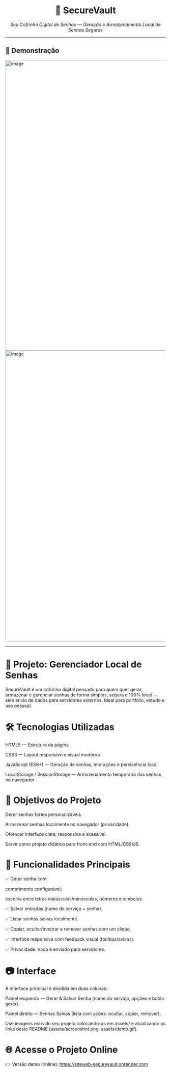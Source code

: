 <h1 align="center">🔐 SecureVault</h1>
<p align="center">
  <em>Seu Cofrinho Digital de Senhas — Geração e Armazenamento Local de Senhas Seguras</em>
</p>

---

## 📸 Demonstração

<img width="1897" height="912" alt="image" src="https://github.com/user-attachments/assets/fae973fd-43d2-450f-b13d-8a12c17aeef6" />
<img width="1897" height="916" alt="image" src="https://github.com/user-attachments/assets/0d0244a8-3e56-49a2-ba04-cfd06bfb3a9f" />

---


# 💾 Projeto: Gerenciador Local de Senhas

SecureVault é um cofrinho digital pensado para quem quer gerar, armazenar e gerenciar senhas de forma simples, segura e 100% local — sem envio de dados para servidores externos. Ideal para portfólio, estudo e uso pessoal.

# 🛠️ Tecnologias Utilizadas

HTML5 — Estrutura da página

CSS3 — Layout responsivo e visual moderno

JavaScript (ES6+) — Geração de senhas, interações e persistência local

LocalStorage / SessionStorage — Armazenamento temporário das senhas no navegador

# 🎯 Objetivos do Projeto

Gerar senhas fortes personalizáveis.

Armazenar senhas localmente no navegador (privacidade).

Oferecer interface clara, responsiva e acessível.

Servir como projeto didático para front-end com HTML/CSS/JS.

# 🧭 Funcionalidades Principais

✅ Gerar senha com:

comprimento configurável;

escolha entre letras maiúsculas/minúsculas, números e símbolos.

✅ Salvar entradas (nome do serviço + senha).

✅ Listar senhas salvas localmente.

✅ Copiar, ocultar/mostrar e remover senhas com um clique.

✅ Interface responsiva com feedback visual (tooltips/avisos).

✅ Privacidade: nada é enviado para servidores.

# 📷 Interface

A interface principal é dividida em duas colunas:

Painel esquerdo — Gerar & Salvar Senha (nome do serviço, opções e botão gerar).

Painel direito — Senhas Salvas (lista com ações: ocultar, copiar, remover).

Use imagens reais do seu projeto colocando-as em assets/ e atualizando os links deste README (assets/screenshot.png, assets/demo.gif).


# 🌐 Acesse o Projeto Online

👉 Versão demo (online): https://siteweb-securevault.onrender.com
